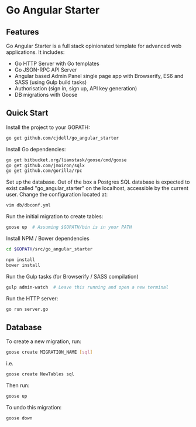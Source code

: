 Go Angular Starter
==================

Features
--------

Go Angular Starter is a full stack opinionated template for advanced web applications. It includes:

- Go HTTP Server with Go templates
- Go JSON-RPC API Server
- Angular based Admin Panel single page app with Browserify, ES6 and SASS (using Gulp build tasks)
- Authorisation (sign in, sign up, API key generation)
- DB migrations with Goose

Quick Start
-----------

Install the project to your GOPATH:

```bash
go get github.com/cjdell/go_angular_starter
```

Install Go dependencies:

```bash
go get bitbucket.org/liamstask/goose/cmd/goose
go get github.com/jmoiron/sqlx
go get github.com/gorilla/rpc
```

Set up the database. Out of the box a Postgres SQL database is expected to exist called "go_angular_starter" on the localhost, accessible by the current user. Change the configuration located at:

```bash
vim db/dbconf.yml
```

Run the initial migration to create tables:

```bash
goose up  # Assuming $GOPATH/bin is in your PATH
```

Install NPM / Bower dependencies

```bash
cd $GOPATH/src/go_angular_starter

npm install
bower install
```

Run the Gulp tasks (for Browserify / SASS compilation)

```bash
gulp admin-watch  # Leave this running and open a new terminal
```

Run the HTTP server:

```bash
go run server.go
```

Database
--------

To create a new migration, run:

```bash
goose create MIGRATION_NAME [sql]
```

i.e.

```bash
goose create NewTables sql
```

Then run:

```bash
goose up
```

To undo this migration:

```bash
goose down
```

